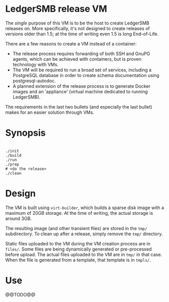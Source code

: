 
# LedgerSMB release VM

The *single* purpose of this VM is to be the host to create LedgerSMB
releases on. More specifically, it's not designed to create releases of
versions older than 1.5; at the time of writing even 1.5 is long End-of-Life.

There are a few reasons to create a VM instead of a container:

* The release process requires forwarding of both SSH and GnuPG agents,
  which can be achieved with containers, but is proven technology with VMs.
* The VM will be required to run a broad set of services, including
  a PostgreSQL database in order to create schema documentation using
  postgresql-autodoc.
* A planned extension of the release process is to generate Docker images
  and an 'appliance' (virtual machine dedicated to running LedgerSMB).

The requirements in the last two bullets (and especially the last bullet)
makes for an easier solution through VMs.

# Synopsis

```plain

./init
./build
./run
./prep
# <do the release>
./clean

```

# Design

The VM is built using `virt-builder`, which builds a sparse disk image with a
maximum of 20GB storage. At the time of writing, the actual storage is around
3GB.

The resulting image (and other transient files) are stored in the `tmp/`
subdirectory. To clean up after a release, simply remove the `tmp/` directory.

Static files uploaded to the VM during the VM creation process are in `files/`.
Some files are being dynamically generated or pre-processed before upload. The
actual files uploaded to the VM are in `tmp/` in that case. When the file is
generated from a template, that template is in `tmpls/`.

# Use

@@TODO@@
